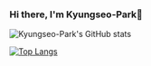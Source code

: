 ### Hi there, I'm Kyungseo-Park👋

![Kyungseo-Park's GitHub stats](https://github-readme-stats.vercel.app/api?username=Kyungseo-Park&show_icons=true&theme=radical)

[![Top Langs](https://github-readme-stats.vercel.app/api/top-langs/?username=Kyungseo-Park&show_icons=true&langs_count=10&layout=compact&hide=shell&theme=radical)](https://github.com/Kyungseo-Park?tab=repositories)

<!--
**Kyungseo-Park/Kyungseo-Park** is a ✨ _special_ ✨ repository because its `README.md` (this file) appears on your GitHub profile.

Here are some ideas to get you started:

- 🔭 I’m currently working on ...
- 🌱 I’m currently learning ...
- 👯 I’m looking to collaborate on ...
- 🤔 I’m looking for help with ...
- 💬 Ask me about ...
- 📫 How to reach me: ...
- 😄 Pronouns: ...
- ⚡ Fun fact: ...
-->

